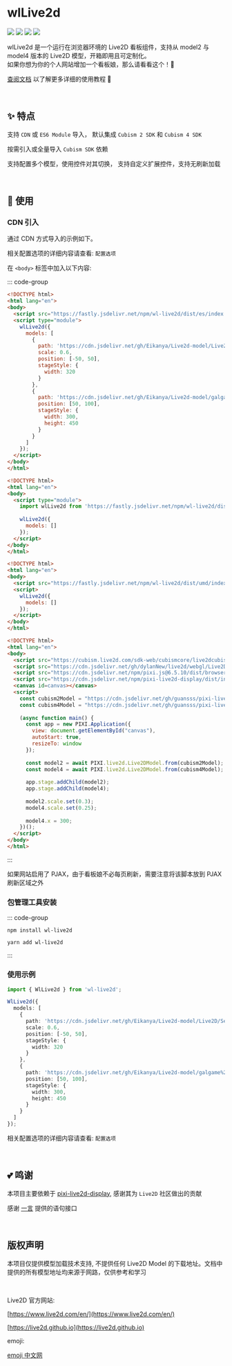 # wlLive2d

![](https://forthebadge.com/images/badges/built-with-love.svg)
![](https://forthebadge.com/images/badges/uses-html.svg)
![](https://forthebadge.com/images/badges/contains-cat-gifs.svg)
![](https://forthebadge.com/images/badges/powered-by-electricity.svg)

wlLive2d 是一个运行在浏览器环境的 Live2D 看板组件，支持从 model2 与 model4 版本的 Live2D 模型，开箱即用且可定制化。  
如果你想为你的个人网站增加一个看板娘，那么请看看这个！🥳

[查阅文档](https://wonder-light.github.io/wl-live2d/) 以了解更多详细的使用教程 🎉

<br/>

## ✨ 特点

支持 `CDN` 或 `ES6 Module` 导入， 默认集成 `Cubism 2 SDK` 和 `Cubism 4 SDK`

按需引入或全量导入 `Cubism SDK` 依赖

支持配置多个模型，使用控件对其切换， 支持自定义扩展控件，支持无刷新加载

<br/>

## 🌈 使用

### CDN 引入

通过 CDN 方式导入的示例如下。

相关配置选项的详细内容请查看: `配置选项`

在 `<body>` 标签中加入以下内容:

::: code-group

```html [ES格式1]
<!DOCTYPE html>
<html lang="en">
<body>
  <script src="https://fastly.jsdelivr.net/npm/wl-live2d/dist/es/index.js" type="module"></script>
  <script type="module">
    wlLive2d({
      models: [
        {
          path: 'https://cdn.jsdelivr.net/gh/Eikanya/Live2d-model/Live2D/Senko_Normals/senko.model3.json',
          scale: 0.6,
          position: [-50, 50],
          stageStyle: {
            width: 320
          }
        },
        {
          path: 'https://cdn.jsdelivr.net/gh/Eikanya/Live2d-model/galgame%20live2d/Fox%20Hime%20Zero/mori_miko/mori_miko.model3.json',
          position: [50, 100],
          stageStyle: {
            width: 300,
            height: 450
          }
        }
      ]
    });
  </script>
</body>
</html>
```

```html [ES格式2]
<!DOCTYPE html>
<html lang="en">
<body>
  <script type="module">
    import wlLive2d from 'https://fastly.jsdelivr.net/npm/wl-live2d/dist/es/index.js';
    
    wlLive2d({
      models: []
    });
  </script>
</body>
</html>
```

```html [umd格式]
<!DOCTYPE html>
<html lang="en">
<body>
  <script src="https://fastly.jsdelivr.net/npm/wl-live2d/dist/umd/index.js"></script>
  <script>
    wlLive2d({
      models: []
    });
  </script>
</body>
</html>
```

```html [其它]
<!DOCTYPE html>
<html lang="en">
<body>
  <script src="https://cubism.live2d.com/sdk-web/cubismcore/live2dcubismcore.min.js"></script>
  <script src="https://cdn.jsdelivr.net/gh/dylanNew/live2d/webgl/Live2D/lib/live2d.min.js"></script>
  <script src="https://cdn.jsdelivr.net/npm/pixi.js@6.5.10/dist/browser/pixi.min.js"></script>
  <script src="https://cdn.jsdelivr.net/npm/pixi-live2d-display/dist/index.min.js"></script>
  <canvas id=canvas></canvas>
  <script>
    const cubism2Model = "https://cdn.jsdelivr.net/gh/guansss/pixi-live2d-display/test/assets/shizuku/shizuku.model.json";
    const cubism4Model = "https://cdn.jsdelivr.net/gh/guansss/pixi-live2d-display/test/assets/haru/haru_greeter_t03.model3.json";
    
    (async function main() {
      const app = new PIXI.Application({
        view: document.getElementById("canvas"),
        autoStart: true,
        resizeTo: window
      });
      
      const model2 = await PIXI.live2d.Live2DModel.from(cubism2Model);
      const model4 = await PIXI.live2d.Live2DModel.from(cubism4Model);
      
      app.stage.addChild(model2);
      app.stage.addChild(model4);
      
      model2.scale.set(0.3);
      model4.scale.set(0.25);
      
      model4.x = 300;
    })();
  </script>
</body>
</html>
```

:::

如果网站启用了 PJAX，由于看板娘不必每页刷新，需要注意将该脚本放到 PJAX 刷新区域之外

### 包管理工具安装

::: code-group

```shell [npm]
npm install wl-live2d
```

```shell [yarn]
yarn add wl-live2d
```

:::

### 使用示例

```ts
import { WlLive2d } from 'wl-live2d';

WlLive2d({
  models: [
    {
      path: 'https://cdn.jsdelivr.net/gh/Eikanya/Live2d-model/Live2D/Senko_Normals/senko.model3.json',
      scale: 0.6,
      position: [-50, 50],
      stageStyle: {
        width: 320
      }
    },
    {
      path: 'https://cdn.jsdelivr.net/gh/Eikanya/Live2d-model/galgame%20live2d/Fox%20Hime%20Zero/mori_miko/mori_miko.model3.json',
      position: [50, 100],
      stageStyle: {
        width: 300,
        height: 450
      }
    }
  ]
});
```

相关配置选项的详细内容请查看: `配置选项`

<br/>

## 💕 鸣谢

本项目主要依赖于 [pixi-live2d-display](https://github.com/guansss/pixi-live2d-display), 感谢其为 `Live2D` 社区做出的贡献

感谢 [一言](https://hitokoto.cn/) 提供的语句接口

<br/>

## 版权声明

本项目仅提供模型加载技术支持, 不提供任何 Live2D Model 的下载地址。文档中提供的所有模型地址均来源于网路，仅供参考和学习

<br/>

Live2D 官方网站:

[https://www.live2d.com/en/](https://www.live2d.com/en/)

[https://live2d.github.io](https://live2d.github.io)

emoji:

[emoji 中文网](https://www.emojiall.com/zh-hans)
